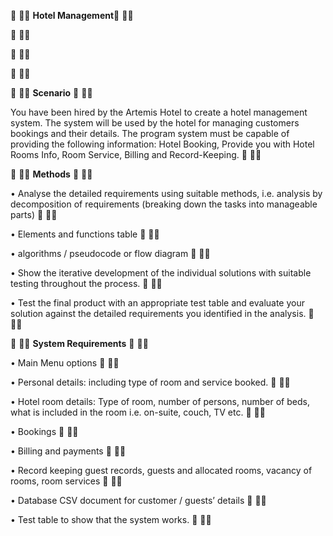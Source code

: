 :shushing_face: :deaf_man: ****Hotel Management****:shushing_face: :deaf_man:

:shushing_face: :deaf_man:

:shushing_face: :deaf_man:

:shushing_face: :deaf_man:

 
:shushing_face: :deaf_man: **Scenario** :shushing_face: :deaf_man:

You have been hired by the Artemis Hotel to create a hotel management system.  The system will be used by the hotel for managing customers bookings and their details.
The program system must be capable of providing the following information:
Hotel Booking, Provide you with Hotel Rooms Info, Room Service, Billing and Record-Keeping. :shushing_face: :deaf_man:

:shushing_face: :deaf_man: **Methods** :shushing_face: :deaf_man:

•	Analyse the detailed requirements using suitable methods, i.e. analysis by decomposition of requirements (breaking down the tasks into manageable parts) :shushing_face: :deaf_man:
 
•	Elements and functions table :shushing_face: :deaf_man:

•	algorithms / pseudocode or flow diagram  :shushing_face: :deaf_man:

•	Show the iterative development of the individual solutions with suitable testing throughout the process.  :shushing_face: :deaf_man:

•	Test the final product with an appropriate test table and evaluate your solution against the detailed requirements you identified in the analysis. :shushing_face: :deaf_man:


:shushing_face: :deaf_man: **System Requirements** :shushing_face: :deaf_man:

•	Main Menu options :shushing_face: :deaf_man:
 
•	Personal details: including type of room and service booked. :shushing_face: :deaf_man:

•	Hotel room details: Type of room, number of persons, number of beds, what is included in the room i.e. on-suite, couch, TV etc. :shushing_face: :deaf_man:

•	Bookings :shushing_face: :deaf_man:

•	Billing and payments :shushing_face: :deaf_man:

•	Record keeping guest records, guests and allocated rooms, vacancy of rooms, room services :shushing_face: :deaf_man:

•	Database CSV document for customer / guests’ details :shushing_face: :deaf_man:

•	Test table to show that the system works. :shushing_face: :deaf_man:
